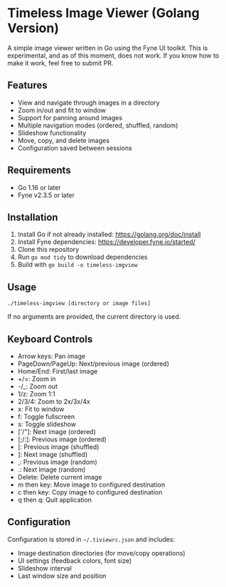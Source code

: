# Timeless Image Viewer (Golang Version)

A simple image viewer written in Go using the Fyne UI toolkit. This is experimental, and as
of this moment, does not work. If you know how to make it work, feel free to submit PR.

## Features

- View and navigate through images in a directory
- Zoom in/out and fit to window
- Support for panning around images
- Multiple navigation modes (ordered, shuffled, random)
- Slideshow functionality
- Move, copy, and delete images
- Configuration saved between sessions

## Requirements

- Go 1.16 or later
- Fyne v2.3.5 or later

## Installation

1. Install Go if not already installed: https://golang.org/doc/install
2. Install Fyne dependencies: https://developer.fyne.io/started/
3. Clone this repository
4. Run `go mod tidy` to download dependencies
5. Build with `go build -o timeless-imgview`

## Usage

```
./timeless-imgview [directory or image files]
```

If no arguments are provided, the current directory is used.

## Keyboard Controls

- Arrow keys: Pan image
- PageDown/PageUp: Next/previous image (ordered)
- Home/End: First/last image
- +/=: Zoom in
- -/_: Zoom out
- 1/z: Zoom 1:1
- 2/3/4: Zoom to 2x/3x/4x
- x: Fit to window
- f: Toggle fullscreen
- s: Toggle slideshow
- ['/"]: Next image (ordered)
- [;/:]: Previous image (ordered)
- [: Previous image (shuffled)
- ]: Next image (shuffled)
- ,: Previous image (random)
- .: Next image (random)
- Delete: Delete current image
- m then key: Move image to configured destination
- c then key: Copy image to configured destination
- q then q: Quit application

## Configuration

Configuration is stored in `~/.tiviewrc.json` and includes:

- Image destination directories (for move/copy operations)
- UI settings (feedback colors, font size)
- Slideshow interval
- Last window size and position
